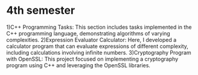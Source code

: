 # 4th semester
  1)C++ Programming Tasks: This section includes tasks implemented in the C++ programming language, demonstrating algorithms of varying complexities.
  2)Expression Evaluator Calculator: Here, I developed a calculator program that can evaluate expressions of different complexity, including calculations involving infinite numbers.
  3)Cryptography Program with OpenSSL: This project focused on implementing a cryptography program using C++ and leveraging the OpenSSL libraries.
